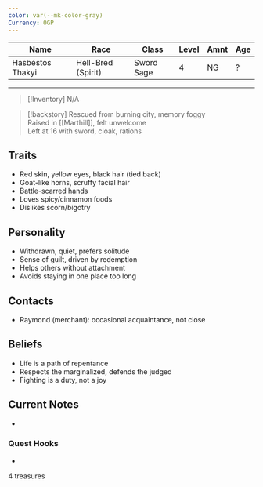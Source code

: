 ```yaml
---
color: var(--mk-color-gray)
Currency: 0GP
---
```

| Name             | Race               | Class      | Level | Amnt | Age |
| ---------------- | ------------------ | ---------- | ----- | ---- | --- |
| Hasbéstos Thakyi | Hell-Bred (Spirit) | Sword Sage | 4     | NG   | ?   |
___

>[!Inventory]
>N/A

>[!backstory] 
>Rescued from burning city, memory foggy  
>Raised in [[Marthill]], felt unwelcome  
>Left at 16 with sword, cloak, rations  


## Traits  
- Red skin, yellow eyes, black hair (tied back)  
- Goat-like horns, scruffy facial hair  
- Battle-scarred hands  
- Loves spicy/cinnamon foods  
- Dislikes scorn/bigotry  

## Personality  
- Withdrawn, quiet, prefers solitude  
- Sense of guilt, driven by redemption  
- Helps others without attachment  
- Avoids staying in one place too long  

## Contacts  
- Raymond (merchant): occasional acquaintance, not close  



## Beliefs  
- Life is a path of repentance  
- Respects the marginalized, defends the judged  
- Fighting is a duty, not a joy  

## Current Notes  
-  

### Quest Hooks  
-  

4 treasures
